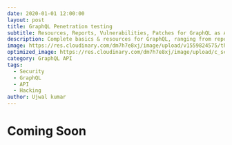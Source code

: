 ```yaml
---
date: 2020-01-01 12:00:00
layout: post
title: GraphQL Penetration testing
subtitle: Resources, Reports, Vulnerabilities, Patches for GraphQL as API.
description: Complete basics & resources for GraphQL, ranging from reports to vulnerabilities.
image: https://res.cloudinary.com/dm7h7e8xj/image/upload/v1559824575/theme14_gi2ypv.jpg
optimized_image: https://res.cloudinary.com/dm7h7e8xj/image/upload/c_scale,w_380/v1559824575/theme14_gi2ypv.jpg
category: GraphQL API
tags:
  - Security
  - GraphQL
  - API
  - Hacking
author: Ujwal kumar
---
```


# Coming Soon
